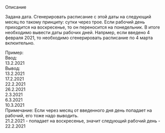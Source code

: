 Описание  

Задана дата. Сгенерировать расписание с этой даты на следующий месяц по такому принципу: сутки через трое. Если рабочий день приходится на воскресенье, то он переносится на понедельник. В итоге необходимо вывести даты рабочих дней. Напрмер, если введено 4 февраля 2021, то необходимо сгенерировать расписание по 4 марта вклюительно.  

Пример:  
Ввод:  
13.2.2021  
Вывод:  
13.2.2021  
17.2.2021  
22.2.2021  
26.2.2021  
2.3.2021  
6.3.2021  
10.3.2021  
Примечание: Если через месяц от введенного дня день попадает на рабочий, его тоже надо выводить.  
21.2.2021 - попадает на воскресенье, значит следующий рабочий день - 22.2.2021  
